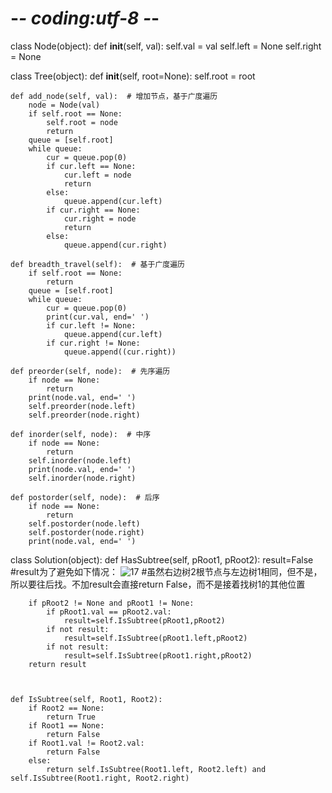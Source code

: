 # -*- coding:utf-8 -*-
class Node(object):
    def __init__(self, val):
        self.val = val
        self.left = None
        self.right = None


class Tree(object):
    def __init__(self, root=None):
        self.root = root

    def add_node(self, val):  # 增加节点，基于广度遍历
        node = Node(val)
        if self.root == None:
            self.root = node
            return
        queue = [self.root]
        while queue:
            cur = queue.pop(0)
            if cur.left == None:
                cur.left = node
                return
            else:
                queue.append(cur.left)
            if cur.right == None:
                cur.right = node
                return
            else:
                queue.append(cur.right)

    def breadth_travel(self):  # 基于广度遍历
        if self.root == None:
            return
        queue = [self.root]
        while queue:
            cur = queue.pop(0)
            print(cur.val, end=' ')
            if cur.left != None:
                queue.append(cur.left)
            if cur.right != None:
                queue.append((cur.right))

    def preorder(self, node):  # 先序遍历
        if node == None:
            return
        print(node.val, end=' ')
        self.preorder(node.left)
        self.preorder(node.right)

    def inorder(self, node):  # 中序
        if node == None:
            return
        self.inorder(node.left)
        print(node.val, end=' ')
        self.inorder(node.right)

    def postorder(self, node):  # 后序
        if node == None:
            return
        self.postorder(node.left)
        self.postorder(node.right)
        print(node.val, end=' ')


class Solution(object):
    def HasSubtree(self, pRoot1, pRoot2):
        result=False
#result为了避免如下情况：
![17](https://github.com/fykadm/-offer/blob/master/17%E5%9B%BE.PNG?raw=true)
#虽然右边树2根节点与左边树1相同，但不是，所以要往后找。不加result会直接return False，而不是接着找树1的其他位置


        if pRoot2 != None and pRoot1 != None:
            if pRoot1.val == pRoot2.val:
                result=self.IsSubtree(pRoot1,pRoot2)
            if not result:                                      
                result=self.IsSubtree(pRoot1.left,pRoot2)
            if not result:
                result=self.IsSubtree(pRoot1.right,pRoot2)
        return result



    def IsSubtree(self, Root1, Root2):
        if Root2 == None:
            return True
        if Root1 == None:
            return False
        if Root1.val != Root2.val:
            return False
        else:
            return self.IsSubtree(Root1.left, Root2.left) and self.IsSubtree(Root1.right, Root2.right)
